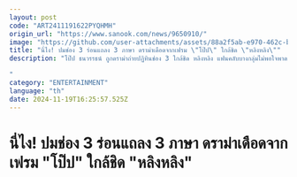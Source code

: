 ```yaml
---
layout: post
code: "ART2411191622PYQHMH"
origin_url: "https://www.sanook.com/news/9650910/"
image: "https://github.com/user-attachments/assets/88a2f5ab-e970-462c-b8a6-34db923c750e"
title: "นี่ไง! ปมช่อง 3 ร่อนแถลง 3 ภาษา ดราม่าเดือดจากเฟรม \"โป๊ป\" ใกล้ชิด \"หลิงหลิง\""
description: "โป๊ป ธนวรรธน์ ถูกดราม่าถ่ายปฏิทินช่อง 3 ใกล้ชิด หลิงหลิง แฟนคลับบางกลุ่มไม่พอใจพาดพิงทำเสียชื่อเสียง

"
category: "ENTERTAINMENT"
language: "th"
date: 2024-11-19T16:25:57.525Z
---
```


# นี่ไง! ปมช่อง 3 ร่อนแถลง 3 ภาษา ดราม่าเดือดจากเฟรม "โป๊ป" ใกล้ชิด "หลิงหลิง"